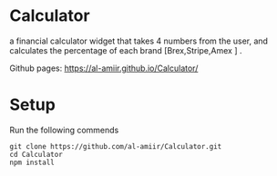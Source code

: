 # Calculator
a financial calculator widget that takes 4 numbers from the user,
and calculates the percentage of each brand [Brex,Stripe,Amex ] . 

Github pages: https://al-amiir.github.io/Calculator/

# Setup 
Run the following commends 

```
git clone https://github.com/al-amiir/Calculator.git
cd Calculator
npm install 

```
